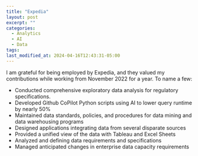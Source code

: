 ```yaml
---
title: "Expedia"
layout: post
excerpt: ""
categories:
  - Analytics
  - AI
  - Data
tags:
last_modified_at: 2024-04-16T12:43:31-05:00
---
```


I am grateful for being employed by Expedia, and they valued my contributions while working from November 2022 for a year.  To name a few:

- Conducted comprehensive exploratory data analysis for regulatory specifications.
- Developed Github CoPilot Python scripts using AI to lower query runtime by nearly 50% 
- Maintained data standards, policies, and procedures for data mining and data warehousing programs
- Designed applications integrating data from several disparate sources
- Provided a unified view of the data with Tableau and Excel Sheets
- Analyzed and defining data requirements and specifications
- Managed anticipated changes in enterprise data capacity requirements

